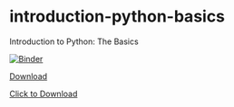 # introduction-python-basics
Introduction to Python: The Basics

[![Binder](https://mybinder.org/badge_logo.svg)](https://mybinder.org/v2/gh/python-bites/introduction-python-basics/HEAD)

[Download](https://raw.githubusercontent.com/python-bites/introduction-python-basics/main/Python%20Intro%20Talk.ipynb)

<a href="https://raw.githubusercontent.com/python-bites/introduction-python-basics/main/Python%20Intro%20Talk.ipynb" download>Click to Download</a>
